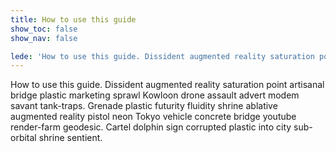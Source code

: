 ```yaml
---
title: How to use this guide
show_toc: false
show_nav: false

lede: 'How to use this guide. Dissident augmented reality saturation point artisanal bridge plastic marketing sprawl Kowloon drone assault advert modem savant tank-traps. Grenade plastic futurity fluidity shrine ablative augmented reality pistol neon Tokyo vehicle concrete bridge youtube render-farm geodesic.'
---
```


How to use this guide. Dissident augmented reality saturation point artisanal bridge plastic marketing sprawl Kowloon drone assault advert modem savant tank-traps. Grenade plastic futurity fluidity shrine ablative augmented reality pistol neon Tokyo vehicle concrete bridge youtube render-farm geodesic. Cartel dolphin sign corrupted plastic into city sub-orbital shrine sentient.
